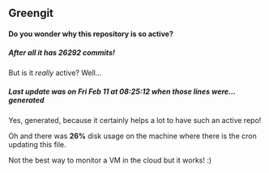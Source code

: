 ## Greengit

#### Do you wonder why this repository is so active?

##### After all it has 26292 commits!

But is it *really* active? Well...

##### Last update was on Fri Feb 11 at 08:25:12 when those lines were... generated

Yes, generated, because it certainly helps a lot to have such an active repo!

Oh and there was **26%** disk usage on the machine
where there is the cron updating this file.

Not the best way to monitor a VM in the cloud but it works! :)
